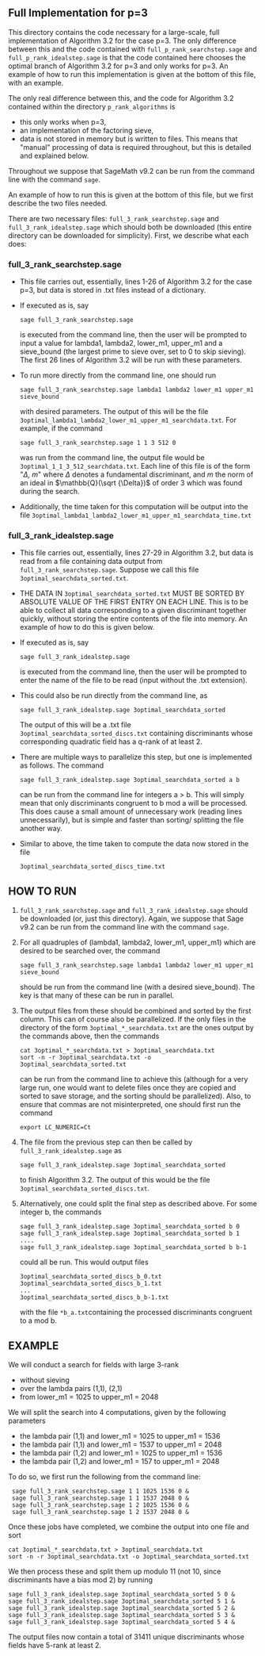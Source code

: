 ## Full Implementation for p=3


This directory contains the code necessary for a large-scale, full implementation of Algorithm 3.2 for the case p=3. The only difference between this and the code contained with `full_p_rank_searchstep.sage` and `full_p_rank_idealstep.sage` is that the code contained here chooses the optimal branch of Algorithm 3.2 for p=3 and only works for p=3.  An example of how to run this implementation is given at the bottom of this file, with an example. 

The only real difference between this, and the code for Algorithm 3.2 contained within the directory `p_rank_algorithms` is 
* this only works when p=3,
* an implementation of the factoring sieve,
* data is not stored in memory but is written to files. This means that "manual" processing of data is required throughout, but this is detailed and explained below. 

Throughout we suppose that SageMath v9.2 can be run from the command line with the command `sage`. 

An example of how to run this is given at the bottom of this file, but we first describe the two files needed. 

There are two necessary files: `full_3_rank_searchstep.sage` and `full_3_rank_idealstep.sage` which should both be downloaded (this entire directory can be downloaded for simplicity). First, we describe what each does:

### full_3_rank_searchstep.sage
 * This file carries out, essentially, lines 1-26 of Algorithm 3.2 for the case p=3, but data is stored in .txt files instead of a dictionary.
 * If executed as is, say 
    ```
    sage full_3_rank_searchstep.sage
    ```
    is executed from the command line, then the user will be prompted to input a value for lambda1, lambda2, lower_m1, upper_m1 and a sieve_bound (the largest prime to sieve over, set to 0 to skip sieving). The first 26 lines of Algorithm 3.2 will be run with these parameters. 
 * To run more directly from the command line, one should run

    ```
    sage full_3_rank_searchstep.sage lambda1 lambda2 lower_m1 upper_m1 sieve_bound
    ```
    with desired parameters. The output of this will be the file `3optimal_lambda1_lambda2_lower_m1_upper_m1_searchdata.txt`. For example, if the command 

    ```
    sage full_3_rank_searchstep.sage 1 1 3 512 0
    ```
    was run from the command line, the output file would be `3optimal_1_1_3_512_searchdata.txt`. Each line of this file is of the form "*$\Delta$, m*" where $\Delta$ denotes a fundamental discriminant, and *m* the norm of an ideal in $\mathbb{Q}(\sqrt {\Delta})$ of order 3 which was found during the search. 
 * Additionally, the time taken for this computation will be output into the file `3optimal_lambda1_lambda2_lower_m1_upper_m1_searchdata_time.txt`

          
 ### full_3_rank_idealstep.sage
 * This file carries out, essentially, lines 27-29 in Algorithm 3.2, but data is read from a file containing data output from `full_3_rank_searchstep.sage`. Suppose we call this file `3optimal_searchdata_sorted.txt`.
 *  THE DATA IN `3optimal_searchdata_sorted.txt` MUST BE SORTED BY ABSOLUTE VALUE OF THE FIRST ENTRY ON EACH LINE. This is to be able to collect all data corresponding to a given discriminant together quickly, without storing the entire contents of the file into memory. An example of how to do this is given below. 
 *  If executed as is, say  
    ```
    sage full_3_rank_idealstep.sage
    ```
    is executed from the command line, then the user will be prompted to enter the name of the file to be read (input without the .txt extension). 
    
 * This could also be run directly from the command line, as 
    ```
    sage full_3_rank_idealstep.sage 3optimal_searchdata_sorted
    ```
    The output of this will be a .txt file `3optimal_searchdata_sorted_discs.txt` containing discriminants whose corresponding quadratic field has a q-rank of at least 2. 
      

 * There are multiple ways to parallelize this step, but one is implemented as follows. The command 
    ```
    sage full_3_rank_idealstep.sage 3optimal_searchdata_sorted a b
    ```
      can be run from the command line for integers a > b. This will simply mean that only discriminants congruent to b mod a will be processed. This does cause a small amount of unnecessary work (reading lines unnecessarily), but is simple and faster than sorting/ splitting the file another way.    

 * Similar to above, the time taken to compute the data now stored in the file     
    ```
    3optimal_searchdata_sorted_discs_time.txt
    ```



## HOW TO RUN 
  1. `full_3_rank_searchstep.sage` and `full_3_rank_idealstep.sage` should be downloaded (or, just this directory). Again, we suppose that Sage v9.2 can be run from the command line with the command `sage`. 
 2. For all  quadruples of (lambda1, lambda2, lower_m1, upper_m1)  which are desired to be searched over, the command 
    ```
    sage full_3_rank_searchstep.sage lambda1 lambda2 lower_m1 upper_m1 sieve_bound
    ```
      should be run from the command line (with a desired sieve_bound). The key is that many of these can be run in parallel. 
 3. The output files from these should be combined and sorted by the first column. This can of course also be parallelized. If the only files in the directory of the form `3optimal_*_searchdata.txt` are the ones output by the commands above, then the commands
    ```
    cat 3optimal_*_searchdata.txt > 3optimal_searchdata.txt
    sort -n -r 3optimal_searchdata.txt -o 3optimal_searchdata_sorted.txt
    ```

       can be run from the command line to achieve this (although for a very large run, one would want to delete files once they are copied and sorted to save storage, and the sorting should be parallelized). Also, to ensure that commas are not misinterpreted, one should first run the command 
    ```
    export LC_NUMERIC=Ct
    ```       
2. The file from the previous step can then be called by `full_3_rank_idealstep.sage` as
    ```
    sage full_3_rank_idealstep.sage 3optimal_searchdata_sorted
    ```     
      to finish Algorithm 3.2. The output of this would be the file `3optimal_searchdata_sorted_discs.txt`. 
3.  Alternatively, one could split the final step as described above. For some integer b, the commands 
    ```
    sage full_3_rank_idealstep.sage 3optimal_searchdata_sorted b 0
    sage full_3_rank_idealstep.sage 3optimal_searchdata_sorted b 1
    ....
    sage full_3_rank_idealstep.sage 3optimal_searchdata_sorted b b-1
    ```     
       could all be run. This would output files 
    ```
    3optimal_searchdata_sorted_discs_b_0.txt
    3optimal_searchdata_sorted_discs_b_1.txt
    ...
    3optimal_searchdata_sorted_discs_b_b-1.txt
    ```    
       with the file  `*b_a.txt`containing the processed discriminants congruent to a mod b. 

## EXAMPLE
   We will conduct a search for fields with large 3-rank
   * without sieving
   * over the lambda pairs (1,1), (2,1)
   * from lower_m1 = 1025 to upper_m1 = 2048
   
   We will split the search into 4 computations, given by the following parameters 
             
   * the lambda pair (1,1) and lower_m1 = 1025 to upper_m1 = 1536
   * the lambda pair (1,1) and lower_m1 = 1537 to upper_m1 = 2048
   * the lambda pair (1,2) and lower_m1 = 1025 to upper_m1 = 1536
   * the lambda pair (1,2) and lower_m1 = 157 to upper_m1 = 2048

To do so, we first run the following from the command line:
   ```
    sage full_3_rank_searchstep.sage 1 1 1025 1536 0 &
    sage full_3_rank_searchstep.sage 1 1 1537 2048 0 &
    sage full_3_rank_searchstep.sage 1 2 1025 1536 0 &
    sage full_3_rank_searchstep.sage 1 2 1537 2048 0 &
   ``` 

 Once these jobs have completed, we combine the output into one file and sort
     
    cat 3optimal_*_searchdata.txt > 3optimal_searchdata.txt
    sort -n -r 3optimal_searchdata.txt -o 3optimal_searchdata_sorted.txt
We then process these and split them up modulo 11 (not 10, since discriminants have a bias mod 2) by running 

    sage full_3_rank_idealstep.sage 3optimal_searchdata_sorted 5 0 &
    sage full_3_rank_idealstep.sage 3optimal_searchdata_sorted 5 1 &
    sage full_3_rank_idealstep.sage 3optimal_searchdata_sorted 5 2 &
    sage full_3_rank_idealstep.sage 3optimal_searchdata_sorted 5 3 &
    sage full_3_rank_idealstep.sage 3optimal_searchdata_sorted 5 4 &
    
  The output files now contain a total of 31411 unique discriminants whose fields have 5-rank at least 2. 
        
        
